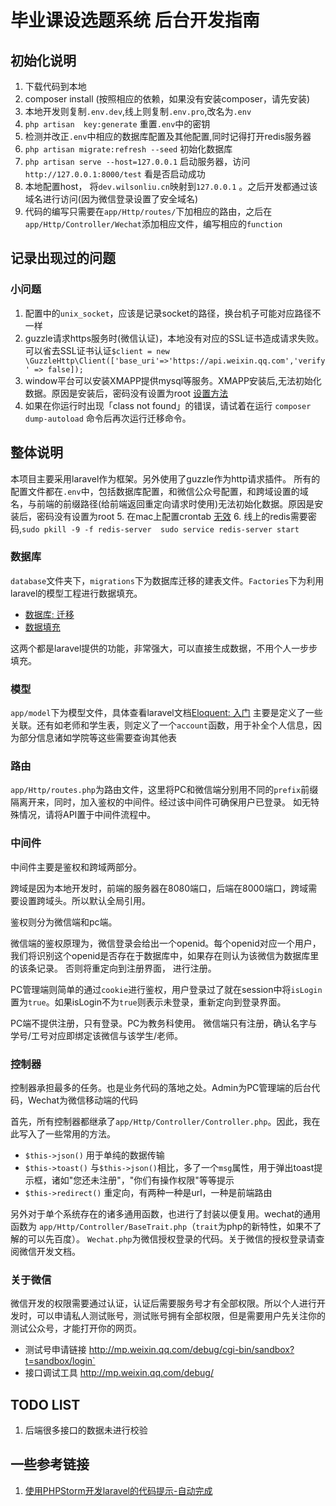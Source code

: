 # 毕业课设选题系统 后台开发指南
## 初始化说明
1. 下载代码到本地
2. composer install (按照相应的依赖，如果没有安装composer，请先安装)
3. 本地开发则复制`.env.dev`,线上则复制`.env.pro`,改名为`.env`
4. `php artisan  key:generate` 重置`.env`中的密钥
5. 检测并改正`.env`中相应的数据库配置及其他配置,同时记得打开redis服务器
6. `php artisan migrate:refresh --seed` 初始化数据库
7. `php artisan serve --host=127.0.0.1` 启动服务器，访问 `http://127.0.0.1:8000/test` 看是否启动成功
8. 本地配置host， 将`dev.wilsonliu.cn`映射到`127.0.0.1` 。之后开发都通过该域名进行访问(因为微信登录设置了安全域名)
9. 代码的编写只需要在`app/Http/routes/`下加相应的路由，之后在`app/Http/Controller/Wechat`添加相应文件，编写相应的`function`
## 记录出现过的问题
###  小问题
1. 配置中的`unix_socket`，应该是记录socket的路径，换台机子可能对应路径不一样
2. guzzle请求https服务时(微信认证)，本地没有对应的SSL证书造成请求失败。可以省去SSL证书认证`$client = new \GuzzleHttp\Client(['base_uri'=>'https://api.weixin.qq.com','verify' => false]);`
3. window平台可以安装XMAPP提供mysql等服务。XMAPP安装后,无法初始化数据。原因是安装后，密码没有设置为root [设置方法](http://www.cnblogs.com/xlw1219/p/3197771.html)
4. 如果在你运行时出现「class not found」的错误，请试着在运行 `composer dump-autoload` 命令后再次运行迁移命令。
## 整体说明
本项目主要采用laravel作为框架。另外使用了guzzle作为http请求插件。
所有的配置文件都在`.env`中，包括数据库配置，和微信公众号配置，和跨域设置的域名，与前端的前缀路径(给前端返回重定向请求时使用)无法初始化数据。原因是安装后，密码没有设置为root
5. 在mac上配置crontab [无效](http://superuser.com/questions/201172/mac-crontab-is-never-created)
6. 线上的redis需要密码,`sudo pkill -9 -f redis-server  sudo service redis-server start`
### 数据库
`database`文件夹下，`migrations`下为数据库迁移的建表文件。`Factories`下为利用laravel的模型工程进行数据填充。
- [数据库: 迁移](https://laravel-china.org/docs/5.1/migrations)
- [数据填充](https://laravel-china.org/docs/5.1/seeding)

这两个都是laravel提供的功能，非常强大，可以直接生成数据，不用个人一步步填充。

### 模型 
`app/model`下为模型文件，具体查看laravel文档[Eloquent: 入门](https://laravel-china.org/docs/5.1/eloquent)
主要是定义了一些关联。还有如老师和学生表，则定义了一个`account`函数，用于补全个人信息，因为部分信息诸如学院等这些需要查询其他表

### 路由 
`app/Http/routes.php`为路由文件，这里将PC和微信端分别用不同的`prefix`前缀隔离开来，同时，加入鉴权的中间件。经过该中间件可确保用户已登录。
如无特殊情况，请将API置于中间件流程中。

### 中间件 
中间件主要是鉴权和跨域两部分。

跨域是因为本地开发时，前端的服务器在8080端口，后端在8000端口，跨域需要设置跨域头。所以默认全局引用。

鉴权则分为微信端和pc端。

微信端的鉴权原理为，微信登录会给出一个openid。每个openid对应一个用户，我们将识别这个openid是否存在于数据库中，如果存在则认为该微信为数据库里的该条记录。
否则将重定向到注册界面， 进行注册。

PC管理端则简单的通过`cookie`进行鉴权，用户登录过了就在session中将`isLogin`置为`true`。如果isLogin不为`true`则表示未登录，重新定向到登录界面。

PC端不提供注册，只有登录。PC为教务科使用。
微信端只有注册，确认名字与学号/工号对应即绑定该微信与该学生/老师。

### 控制器
控制器承担最多的任务。也是业务代码的落地之处。Admin为PC管理端的后台代码，Wechat为微信移动端的代码

首先，所有控制器都继承了`app/Http/Controller/Controller.php`。因此，我在此写入了一些常用的方法。
- `$this->json()` 用于单纯的数据传输
- `$this->toast()` 与`$this->json()`相比，多了一个`msg`属性，用于弹出toast提示框，诸如"您还未注册"，"你们有操作权限"等等提示
- `$this->redirect()` 重定向，有两种一种是url，一种是前端路由

另外对于单个系统存在的诸多通用函数，也进行了封装以便复用。wechat的通用函数为 `app/Http/Controller/BaseTrait.php`（`trait`为php的新特性，如果不了解的可以先百度）。
`Wechat.php`为微信授权登录的代码。关于微信的授权登录请查阅微信开发文档。

### 关于微信 
微信开发的权限需要通过认证，认证后需要服务号才有全部权限。所以个人进行开发时，可以申请私人测试账号，测试账号拥有全部权限，但是需要用户先关注你的测试公众号，才能打开你的网页。
- 测试号申请链接 http://mp.weixin.qq.com/debug/cgi-bin/sandbox?t=sandbox/login`
- 接口调试工具 http://mp.weixin.qq.com/debug/ 



## TODO LIST
1. 后端很多接口的数据未进行校验


## 一些参考链接
1. [使用PHPStorm开发laravel的代码提示-自动完成](http://www.adki.me/phpstorm-develop-laravel-code-tips-auto-complete.html)



